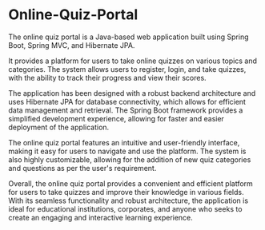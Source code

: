 # Online-Quiz-Portal
The online quiz portal is a Java-based web application built using Spring Boot, Spring MVC, and Hibernate JPA.

It provides a platform for users to take online quizzes on various topics and categories. The system allows users to register, login, and take quizzes, with the ability to track their progress and view their scores.

The application has been designed with a robust backend architecture and uses Hibernate JPA for database connectivity, which allows for efficient data management and retrieval. The Spring Boot framework provides a simplified development experience, allowing for faster and easier deployment of the application.

The online quiz portal features an intuitive and user-friendly interface, making it easy for users to navigate and use the platform. The system is also highly customizable, allowing for the addition of new quiz categories and questions as per the user's requirement.

Overall, the online quiz portal provides a convenient and efficient platform for users to take quizzes and improve their knowledge in various fields. With its seamless functionality and robust architecture, the application is ideal for educational institutions, corporates, and anyone who seeks to create an engaging and interactive learning experience.
